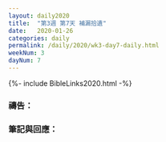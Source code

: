 ```yaml
---
layout: daily2020
title:  "第3週 第7天 補漏拾遺"
date:   2020-01-26
categories: daily
permalink: /daily/2020/wk3-day7-daily.html
weekNum: 3
dayNum: 7
---
```


{%- include BibleLinks2020.html -%}

### 禱告：

### 筆記與回應：
